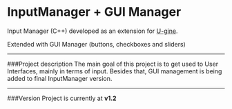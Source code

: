 # InputManager + GUI Manager
Input Manager (C++) developed as an extension for [U-gine](https://github.com/jjimenezg93/U-gine "U-gine").

Extended with GUI Manager (buttons, checkboxes and sliders)
___

###Project description
The main goal of this project is to get used to User Interfaces, mainly in terms of input. Besides that, GUI management is being added to final InputManager version.
___

###Version
Project is currently at **v1.2**
